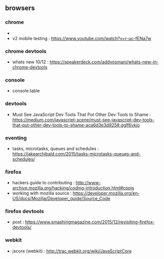 ## browsers

### chrome
-
- v2 mobile testing : https://www.youtube.com/watch?v=r-uc-fENa7w

### chrome devtools
- whats new 10/12 : https://speakerdeck.com/addyosmani/whats-new-in-chrome-devtools

### console
- console.table

### devtools
- Must See JavaScript Dev Tools That Put Other Dev Tools to Shame : https://medium.com/javascript-scene/must-see-javascript-dev-tools-that-put-other-dev-tools-to-shame-aca6d3e3d925#.gglf6vkjo

### eventing
- tasks, microtasks, queues and schedules : https://jakearchibald.com/2015/tasks-microtasks-queues-and-schedules/

### firefox
- hackers guide to contributing : http://www-archive.mozilla.org/hacking/coding-introduction.html#cppjs
- working with mozilla source : https://developer.mozilla.org/en-US/docs/Mozilla/Developer_guide/Source_Code

### firefox devtools
- post : https://www.smashingmagazine.com/2015/12/revisiting-firefox-devtools/

### webkit
- jscore (webkit) : http://trac.webkit.org/wiki/JavaScriptCore

